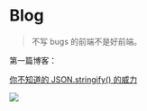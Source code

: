 # Blog
> 不写 bugs 的前端不是好前端。



第一篇博客：

[你不知道的 JSON.stringify() 的威力](https://github.com/NieZhuZhu/Blog/issues/1)


![](https://upload-images.jianshu.io/upload_images/14821145-f6acc436e6fc010a.jpeg?imageMogr2/auto-orient/strip%7CimageView2/2/w/1240)
